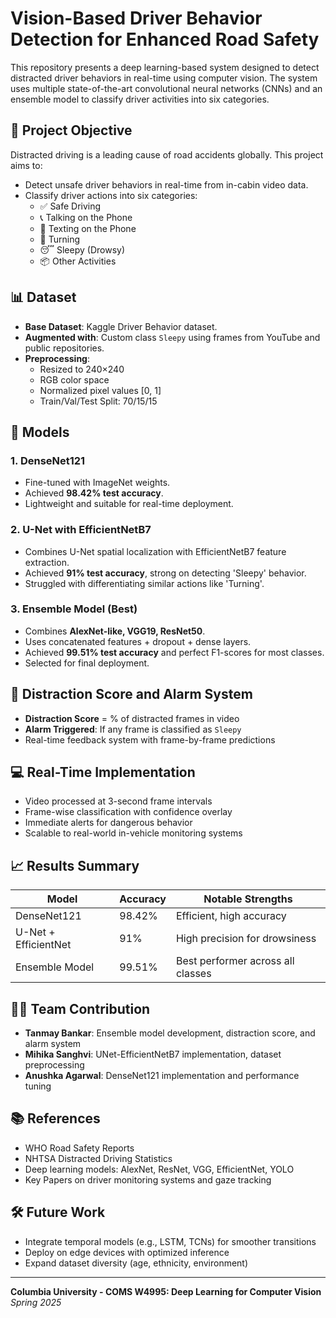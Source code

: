 # Vision-Based Driver Behavior Detection for Enhanced Road Safety

This repository presents a deep learning-based system designed to detect distracted driver behaviors in real-time using computer vision. The system uses multiple state-of-the-art convolutional neural networks (CNNs) and an ensemble model to classify driver activities into six categories.

## 🚗 Project Objective

Distracted driving is a leading cause of road accidents globally. This project aims to:

- Detect unsafe driver behaviors in real-time from in-cabin video data.
- Classify driver actions into six categories:
  - ✅ Safe Driving
  - 📞 Talking on the Phone
  - 💬 Texting on the Phone
  - 🔄 Turning
  - 😴 Sleepy (Drowsy)
  - 📦 Other Activities

## 📊 Dataset

- **Base Dataset**: Kaggle Driver Behavior dataset.
- **Augmented with**: Custom class `Sleepy` using frames from YouTube and public repositories.
- **Preprocessing**:
  - Resized to 240×240
  - RGB color space
  - Normalized pixel values [0, 1]
  - Train/Val/Test Split: 70/15/15

## 🧠 Models

### 1. DenseNet121
- Fine-tuned with ImageNet weights.
- Achieved **98.42% test accuracy**.
- Lightweight and suitable for real-time deployment.

### 2. U-Net with EfficientNetB7
- Combines U-Net spatial localization with EfficientNetB7 feature extraction.
- Achieved **91% test accuracy**, strong on detecting 'Sleepy' behavior.
- Struggled with differentiating similar actions like 'Turning'.

### 3. Ensemble Model (Best)
- Combines **AlexNet-like, VGG19, ResNet50**.
- Uses concatenated features + dropout + dense layers.
- Achieved **99.51% test accuracy** and perfect F1-scores for most classes.
- Selected for final deployment.

## 🔔 Distraction Score and Alarm System

- **Distraction Score** = % of distracted frames in video
- **Alarm Triggered**: If any frame is classified as `Sleepy`
- Real-time feedback system with frame-by-frame predictions

## 💻 Real-Time Implementation

- Video processed at 3-second frame intervals
- Frame-wise classification with confidence overlay
- Immediate alerts for dangerous behavior
- Scalable to real-world in-vehicle monitoring systems

## 📈 Results Summary

| Model                | Accuracy | Notable Strengths            |
|---------------------|----------|------------------------------|
| DenseNet121         | 98.42%   | Efficient, high accuracy     |
| U-Net + EfficientNet| 91%      | High precision for drowsiness|
| Ensemble Model       | 99.51%   | Best performer across all classes |

## 👩‍💻 Team Contribution

- **Tanmay Bankar**: Ensemble model development, distraction score, and alarm system
- **Mihika Sanghvi**: UNet-EfficientNetB7 implementation, dataset preprocessing
- **Anushka Agarwal**: DenseNet121 implementation and performance tuning

## 📚 References

- WHO Road Safety Reports
- NHTSA Distracted Driving Statistics
- Deep learning models: AlexNet, ResNet, VGG, EfficientNet, YOLO
- Key Papers on driver monitoring systems and gaze tracking

## 🛠️ Future Work

- Integrate temporal models (e.g., LSTM, TCNs) for smoother transitions
- Deploy on edge devices with optimized inference
- Expand dataset diversity (age, ethnicity, environment)

---

**Columbia University - COMS W4995: Deep Learning for Computer Vision**  
*Spring 2025*
